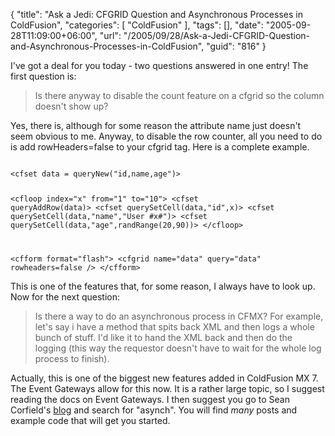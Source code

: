 {
	"title": "Ask a Jedi: CFGRID Question and Asynchronous Processes in ColdFusion",
	"categories": [
		"ColdFusion"
	],
	"tags": [],
	"date": "2005-09-28T11:09:00+06:00",
	"url": "/2005/09/28/Ask-a-Jedi-CFGRID-Question-and-Asynchronous-Processes-in-ColdFusion",
	"guid": "816"
}

I've got a deal for you today - two questions answered in one entry! The first question is:

<blockquote>
Is there anyway to disable the count feature on a cfgrid so the column doesn't show up?
</blockquote>

Yes, there is, although for some reason the attribute name just doesn't seem obvious to me. Anyway, to disable the row counter, all you need to do is add rowHeaders=false to your cfgrid tag. Here is a complete example.

<code>
&lt;cfset data = queryNew("id,name,age")&gt;

&lt;cfloop index="x" from="1" to="10"&gt;
	&lt;cfset queryAddRow(data)&gt;
	&lt;cfset querySetCell(data,"id",x)&gt;
	&lt;cfset querySetCell(data,"name","User #x#")&gt;
	&lt;cfset querySetCell(data,"age",randRange(20,90))&gt;
&lt;/cfloop&gt;

&lt;cfform format="flash"&gt;
	&lt;cfgrid name="data" query="data" rowheaders=false /&gt;
&lt;/cfform&gt;
</code>

This is one of the features that, for some reason, I always have to look up. Now for the next question:

<blockquote>
Is there a way to do an asynchronous process in CFMX? For example, let's say i have a method that spits back XML and then logs a whole bunch of stuff. I'd like it to hand the XML back and then do the logging (this way the requestor doesn't have to wait for the whole log process to finish).
</blockquote>

Actually, this is one of the biggest new features added in ColdFusion MX 7. The Event Gateways allow for this now. It is a rather large topic, so I suggest reading the docs on Event Gateways. I then suggest you go to Sean Corfield's <a href="http://www.corfield.org/blog">blog</a> and search for "asynch". You will find <i>many</i> posts and example code that will get you started.